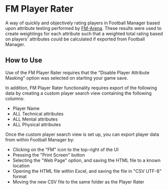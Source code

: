 # FM Player Rater

A way of quickly and objectively rating players in Football Manager based upon
attribute testing performed by
[FM-Arena](https://fm-arena.com/table/18-attribute-testing/). These results
were used to create weightings for each attribute such that a weighted total
rating based on players' attributes could be calculated if exported from
Football Manager.

## How to Use

Use of the FM Player Rater requires that the "Disable Player Attribute Masking"
option was selected on starting your game save.

In addition, FM Player Rater functionality requires export of the following data
by creating a custom player search view containing the following columns:
- Player Name
- ALL Technical attributes
- ALL Mental attributes
- ALL Physical attributes

Once the custom player search view is set up, you can export player data from
within Football Manager by:
- Clicking on the "FM" icon to the top-right of the UI
- Pressing the "Print Screen" button
- Selecting the "Web Page" option, and saving the HTML file to a known location
- Opening the HTML file within Excel, and saving the file in "CSV UTF-8" format
- Moving the new CSV file to the same folder as the Player Rater

